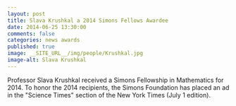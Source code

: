 ```yaml
---
layout: post
title: Slava Krushkal a 2014 Simons Fellows Awardee
date: 2014-06-25 13:30:00
comments: false
categories: news awards
published: true
image: __SITE_URL__/img/people/Krushkal.jpg
image-alt: Slava Krushkal
---
```


Professor Slava Krushkal received a Simons Fellowship in Mathematics for 2014. To honor the 2014 recipients, the Simons Foundation has placed an ad in the "Science Times" section of the New York Times (July 1 edition).
